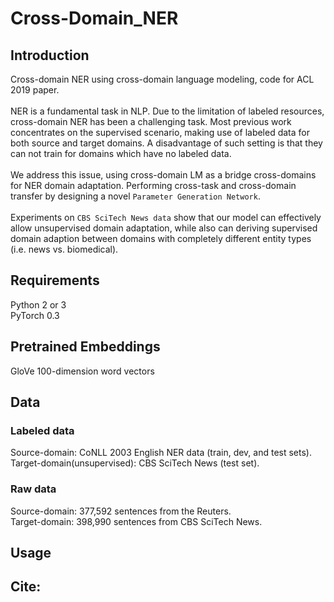 # Cross-Domain_NER

## Introduction
Cross-domain NER using cross-domain language modeling, code for ACL 2019 paper. <br>
<br>
NER is a fundamental task in NLP. Due to the limitation of labeled resources, cross-domain NER has been a challenging task. Most previous work concentrates on the supervised scenario, making use of labeled data for both source and target domains. A disadvantage of such setting is that they can not train for domains which have no labeled data. <br>
<br>
We address this issue, using  cross-domain LM as a bridge cross-domains for NER domain adaptation. Performing cross-task and cross-domain transfer by designing a novel `Parameter Generation Network`. <br>
<br>
Experiments on `CBS SciTech News data` show that our model can effectively allow unsupervised domain adaptation,
while also can deriving supervised domain adaption between domains with completely different entity types (i.e. news vs. biomedical).


## Requirements
Python 2 or 3 <br>
PyTorch 0.3 


## Pretrained Embeddings
GloVe 100-dimension word vectors

## Data
### Labeled data
Source-domain: CoNLL 2003 English NER data (train, dev, and test sets). <br>
Target-domain(unsupervised): CBS SciTech News (test set).
### Raw data
Source-domain: 377,592 sentences from the Reuters. <br>
Target-domain: 398,990 sentences from CBS SciTech News.


## Usage


## Cite:
